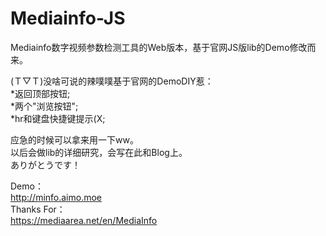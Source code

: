 # Mediainfo-JS
Mediainfo数字视频参数检测工具的Web版本，基于官网JS版lib的Demo修改而来。

(Ｔ▽Ｔ)没啥可说的辣噗噗基于官网的DemoDIY惹：<br>
*返回顶部按钮;<br>
*两个"浏览按钮";<br>
*hr和键盘快捷键提示(X;<br>

应急的时候可以拿来用一下ww。<br>
以后会做lib的详细研究，会写在此和Blog上。<br>
ありがとうです！<br>

Demo：<br>
http://minfo.aimo.moe<br>
Thanks For：<br>
https://mediaarea.net/en/MediaInfo<br>
